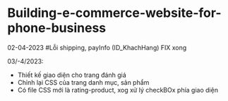 # Building-e-commerce-website-for-phone-business
02-04-2023 #Lỗi shipping, payInfo (ID_KhachHang) FIX xong

03/-4/2023: 
  - Thiết kế giao diện cho trang đánh giá
  - Chỉnh lại CSS của trang danh mục, sản phẩm
  - Có file CSS mới là rating-product, xog xử lý checkBOx phía giao diện
